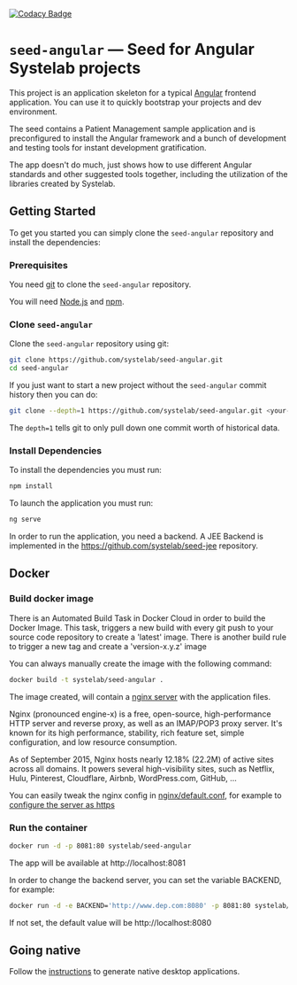 [![Codacy Badge](https://api.codacy.com/project/badge/Grade/88aef97b995c4bd0ae6e7e615b663ec5)](https://www.codacy.com/app/alfonsserra/seed-angular?utm_source=github.com&amp;utm_medium=referral&amp;utm_content=systelab/seed-angular&amp;utm_campaign=Badge_Grade)

# `seed-angular` — Seed for Angular Systelab projects

This project is an application skeleton for a typical [Angular][Angular] frontend application. You can use it
to quickly bootstrap your projects and dev environment.

The seed contains a Patient Management sample application and is preconfigured to install the Angular
framework and a bunch of development and testing tools for instant development gratification.

The app doesn't do much, just shows how to use different Angular standards and other suggested tools together, including the utilization of the libraries created by Systelab.

## Getting Started

To get you started you can simply clone the `seed-angular` repository and install the dependencies:

### Prerequisites

You need [git][git] to clone the `seed-angular` repository.

You will need [Node.js][node] and [npm][npm].

### Clone `seed-angular`

Clone the `seed-angular` repository using git:

```bash
git clone https://github.com/systelab/seed-angular.git
cd seed-angular
```

If you just want to start a new project without the `seed-angular` commit history then you can do:

```bash
git clone --depth=1 https://github.com/systelab/seed-angular.git <your-project-name>
```

The `depth=1` tells git to only pull down one commit worth of historical data.

### Install Dependencies

To install the dependencies you must run:

```bash
npm install
```

To launch the application you must run:

```bash
ng serve
```

In order to run the application, you need a backend. A JEE Backend is implemented in the https://github.com/systelab/seed-jee repository.

## Docker

### Build docker image

There is an Automated Build Task in Docker Cloud in order to build the Docker Image. 
This task, triggers a new build with every git push to your source code repository to create a 'latest' image.
There is another build rule to trigger a new tag and create a 'version-x.y.z' image

You can always manually create the image with the following command:

```bash
docker build -t systelab/seed-angular . 
```

The image created, will contain a [nginx server][nginx] with the application files.

Nginx (pronounced engine-x) is a free, open-source, high-performance HTTP server and reverse proxy, as well as an IMAP/POP3 proxy server. It's known for its high performance, stability, rich feature set, simple configuration, and low resource consumption.

As of September 2015, Nginx hosts nearly 12.18% (22.2M) of active sites across all domains. It powers several high-visibility sites, such as Netflix, Hulu, Pinterest, Cloudflare, Airbnb, WordPress.com, GitHub, ...

You can easily tweak the nginx config in [nginx/default.conf](nginx/default.conf), for example to [configure the server as https](http://nginx.org/en/docs/http/configuring_https_servers.html)


### Run the container

```bash
docker run -d -p 8081:80 systelab/seed-angular
```

The app will be available at http://localhost:8081

In order to change the backend server, you can set the variable BACKEND, for example:

```bash
docker run -d -e BACKEND='http://www.dep.com:8080' -p 8081:80 systelab/seed-angular
```

If not set, the default value will be http://localhost:8080

## Going native

Follow the [instructions](ELECTRON.md) to generate native desktop applications.



[git]: https://git-scm.com/
[npm]: https://www.npmjs.com/
[node]: https://nodejs.org
[Angular]: https://angular.io/
[nginx]: https://nginx.org/
